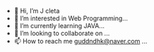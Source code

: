 - 👋 Hi, I’m J cleta
- 👀 I’m interested in Web Programming...
- 🌱 I’m currently learning JAVA...
- 💞️ I’m looking to collaborate on ...
- 📫 How to reach me guddndhk@naver.com  ...

<!---
guddndhk/guddndhk is a ✨ special ✨ repository because its `README.md` (this file) appears on your GitHub profile.
You can click the Preview link to take a look at your changes.
--->
